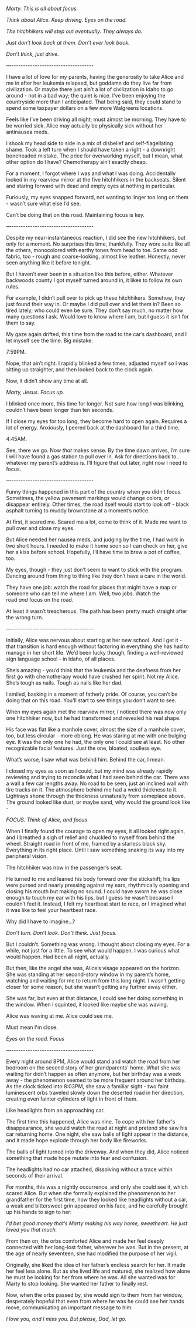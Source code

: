 *Marty. This is all about focus.* 

*Think about Alice. Keep driving. Eyes on the road.* 

*The hitchhikers will step out eventually. They always do.* 

*Just don’t look back at them. Don’t ever look back.*

*Don’t think, just drive.* 

—-----------------------------------

I have a lot of love for my parents, having the generosity to take Alice and me in after her leukemia relapsed, but goddamn do they live far from civilization. Or maybe there just ain’t a lot of civilization in Idaho to go around - not in a bad way; the quiet is nice. I’ve been enjoying the countryside more than I anticipated. That being said, they could stand to spend some taxpayer dollars on a few more Walgreens locations. 

Feels like I’ve been driving all night; must almost be morning. They have to be worried sick. Alice may actually be physically sick without her antinausea meds.

I shook my head side to side in a mix of disbelief and self-flagellating shame. Took a left turn when I should have taken a right - a downright boneheaded mistake. The price for overworking myself, but I mean, what other option do I have? Chemotherapy ain’t exactly cheap. 

For a moment, I forgot where I was and what I was doing. Accidentally looked in my rearview mirror at the five hitchhikers in the backseats. Silent and staring forward with dead and empty eyes at nothing in particular.

Furiously, my eyes snapped forward, not wanting to linger too long on them - wasn’t sure what else I’d see. 

Can’t be doing that on this road. Maintaining focus is key. 

—-----------------------------------

Despite my near-instantaneous reaction, I did see the new hitchhikers, but only for a moment. No surprises this time, thankfully. They wore suits like all the others, monocolored with earthy tones from head to toe. Same odd fabric, too - rough and coarse-looking, almost like leather. Honestly, never seen anything like it before tonight. 

But I haven’t ever been in a situation like this before, either. Whatever backwoods county I got myself turned around in, it likes to follow its own rules. 

For example, I didn’t pull over to pick up these hitchhikers. Somehow, they just found their way in. Or maybe I did pull over and let them in? Been so tired lately; who could even be sure. They don’t say much, no matter how many questions I ask. Would love to know where I am, but I guess it isn’t for them to say.

My gaze again drifted, this time from the road to the car’s dashboard, and I let myself see the time. Big mistake.

7:59PM.

Nope, that ain’t right. I rapidly blinked a few times, adjusted myself so I was sitting up straighter, and then looked back to the clock again.

Now, it didn’t show any time at all. 

*Marty, Jesus. Focus up.* 

I blinked once more, this time for longer. Not sure how long I was blinking, couldn’t have been longer than ten seconds. 

If I close my eyes for too long, they become hard to open again. Requires a lot of energy. Anxiously, I peered back at the dashboard for a third time.

4:45AM. 

See, there we go. Now *that* makes sense. By the time dawn arrives, I’m sure I will have found a gas station to pull over in. Ask for directions back to…whatever my parent’s address is. I’ll figure that out later, right now I need to focus. 

—-----------------------------------

Funny things happened in this part of the country when you didn’t focus. Sometimes, the yellow pavement markings would change colors, or disappear entirely. Other times, the road itself would start to look off - black asphalt turning to muddy brownstone at a moment’s notice. 

At first, it scared me. Scared me a lot, come to think of it. Made me want to pull over and close my eyes.

But Alice needed her nausea meds, and judging by the time, I had work in two short hours. I needed to make it home soon so I can check on her, give her a kiss before school. Hopefully, I’ll have time to brew a pot of coffee, too. 

My eyes, though - they just don’t seem to want to stick with the program. Dancing around from thing to thing like they don’t have a care in the world. 

They have one job: watch the road for places that might have a map or someone who can tell me where I am. Well, two jobs. Watch the road *and* focus on the road. 

At least it wasn’t treacherous. The path has been pretty much straight after the wrong turn. 

—-----------------------------------

Initially, Alice was nervous about starting at her new school. And I get it - that transition is hard enough without factoring in everything she has had to manage in her short life. We’d been lucky though, finding a well-reviewed sign language school - in Idaho, of all places.  

She’s amazing - you’d think that the leukemia and the deafness from her first go with chemotherapy would have crushed her spirit. Not my Alice. She’s tough as nails. Tough as nails like her dad. 

I smiled, basking in a moment of fatherly pride. Of course, you can’t be doing that on this road. You’ll start to see things you don’t want to see. 

When my eyes again met the rearview mirror, I noticed there was now only one hitchhiker now, but he had transformed and revealed his real shape.

His face was flat like a manhole cover, almost the size of a manhole cover, too, but less circular - more oblong. He was staring at me with one bulging eye. It was the only one he had, the only one I could see at least. No other recognizable facial features. Just the one, bloated, soulless eye. 

What’s worse, I saw what was behind him. Behind the car, I mean. 

I closed my eyes as soon as I could, but my mind was already rapidly reviewing and trying to reconcile what I had seen behind the car. There was a wall a few car lengths away. No road to be seen, just an inclined wall with tire tracks on it. The atmosphere behind me had a weird thickness to it. Lightrays shone through the thickness unnaturally from someplace above. The ground looked like dust, or maybe sand, why would the ground look like -  

*FOCUS. Think of Alice, and focus*

When I finally found the courage to open my eyes, it all looked right again, and I breathed a sigh of relief and chuckled to myself from behind the wheel. Straight road in front of me, framed by a starless black sky. Everything in its right place. Until I saw something snaking its way into my peripheral vision. 

The hitchhiker was now in the passenger’s seat.

He turned to me and leaned his body forward over the stickshift; his lips were pursed and nearly pressing against my ears, rhythmically opening and closing his mouth but making no sound. I could have sworn he was close enough to touch my ear with his lips, but I guess he wasn't because I couldn’t feel it. Instead, I felt my heartbeat start to race, or I imagined what it was like to feel your heartbeat race. 

Why did I have to imagine...?

*Don’t turn. Don’t look. Don’t think. Just focus.* 

But I couldn’t. Something was wrong. I thought about closing my eyes. For a while, not just for a little. To see what would happen. I was curious what would happen. Had been all night, actually.

But then, like the angel she was, Alice’s visage appeared on the horizon. She was standing at her second-story window in my parent’s home, watching and waiting for me to return from this long night. I wasn’t getting closer for some reason, but she wasn’t getting any further away either. 

She was far, but even at that distance, I could see her doing something in the window. When I squinted, it looked like maybe she was waving.

Alice was waving at me. Alice could see me.

Must mean I'm close.

*Eyes on the road. Focus*

—-----------------------------------

Every night around 8PM, Alice would stand and watch the road from her bedroom on the second story of her grandparents' home. What she was waiting for didn’t happen as often anymore, but her birthday was a week away - the phenomenon seemed to be more frequent around her birthday. As the clock ticked into 8:03PM, she saw a familiar sight - two faint luminescent orbs traveled slowly down the deserted road in her direction, creating even fainter cylinders of light in front of them. 

Like headlights from an approaching car.

The first time this happened, Alice was nine. To cope with her father's disappearance, she would watch the road at night and pretend she saw his car returning home. One night, she saw balls of light appear in the distance, and it made hope explode through her body like fireworks. 

The balls of light turned into the driveway. And when they did, Alice noticed something that made hope mutate into fear and confusion.

The headlights had no car attached, dissolving without a trace within seconds of their arrival.

For months, this was a nightly occurrence, and only she could see it, which scared Alice. But when she formally explained the phenomenon to her grandfather for the first time, how they looked like headlights without a car, a weak and bittersweet grin appeared on his face, and he carefully brought up his hands to sign to her:

*I’d bet good money that’s Marty making his way home, sweetheart. He just loved you that much.*

From then on, the orbs comforted Alice and made her feel deeply connected with her long-lost father, wherever he was. But in the present, at the age of nearly seventeen, she had modified the purpose of her vigil.

Originally, she liked the idea of her father’s endless search for her. It made her feel less alone. But as she lived life and matured, she realized how alone he must be looking for her from where he was. All she wanted was for Marty to stop looking. She wanted her father to finally rest. 

Now, when the orbs passed by, she would sign to them from her window, desperately hopeful that even from where he was he could see her hands move, communicating an important message to him:

*I love you, and I miss you. But please, Dad, let go.*
